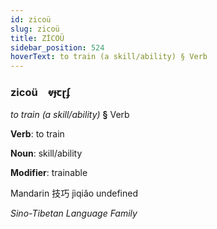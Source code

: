 ```yaml
---
id: zicoü
slug: zicoü
title: ZİCOÜ
sidebar_position: 524
hoverText: to train (a skill/ability) § Verb
---
```


### zicoü&emsp;<span kind="abugida">ⱴɟꞇɽʄ</span>

*to train (a skill/ability)* **§** Verb

**Verb**: to train

**Noun**: skill/ability

**Modifier**: trainable

Mandarin 技巧 jìqiǎo undefined

*Sino-Tibetan Language Family*